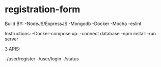 # registration-form
Build BY:
    -NodeJS/ExpressJS
    -Mongodb 
    -Docker 
    -Mocha
    -eslint 

Instructions:
-Docker-compose up: 
    -connect database
    -npm install
    -run server

3 APIS:

-/user/register 
-/user/login
-/status
